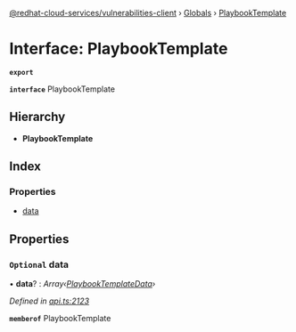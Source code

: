 [@redhat-cloud-services/vulnerabilities-client](../README.md) › [Globals](../globals.md) › [PlaybookTemplate](playbooktemplate.md)

# Interface: PlaybookTemplate

**`export`** 

**`interface`** PlaybookTemplate

## Hierarchy

* **PlaybookTemplate**

## Index

### Properties

* [data](playbooktemplate.md#optional-data)

## Properties

### `Optional` data

• **data**? : *Array‹[PlaybookTemplateData](playbooktemplatedata.md)›*

*Defined in [api.ts:2123](https://github.com/RedHatInsights/javascript-clients.gi/blob/master/packages/vulnerabilities/api.ts#L2123)*

**`memberof`** PlaybookTemplate
